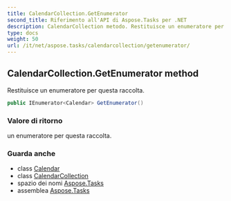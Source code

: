 ```yaml
---
title: CalendarCollection.GetEnumerator
second_title: Riferimento all'API di Aspose.Tasks per .NET
description: CalendarCollection metodo. Restituisce un enumeratore per questa raccolta.
type: docs
weight: 50
url: /it/net/aspose.tasks/calendarcollection/getenumerator/
---
```

## CalendarCollection.GetEnumerator method

Restituisce un enumeratore per questa raccolta.

```csharp
public IEnumerator<Calendar> GetEnumerator()
```

### Valore di ritorno

un enumeratore per questa raccolta.

### Guarda anche

* class [Calendar](../../calendar/)
* class [CalendarCollection](../)
* spazio dei nomi [Aspose.Tasks](../../calendarcollection/)
* assemblea [Aspose.Tasks](../../../)


